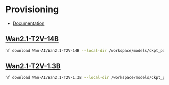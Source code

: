 # Provisioning

- [Documentation](https://github.com/tdrussell/diffusion-pipe/blob/main/docs/supported_models.md)

## [Wan2.1-T2V-14B](https://huggingface.co/Wan-AI/Wan2.1-T2V-14B)

```bash
hf download Wan-AI/Wan2.1-T2V-14B --local-dir /workspace/models/ckpt_path/
```

## [Wan2.1-T2V-1.3B](https://huggingface.co/Wan-AI/Wan2.1-T2V-1.3B)

```bash
hf download Wan-AI/Wan2.1-T2V-1.3B --local-dir /workspace/models/ckpt_path/
```
